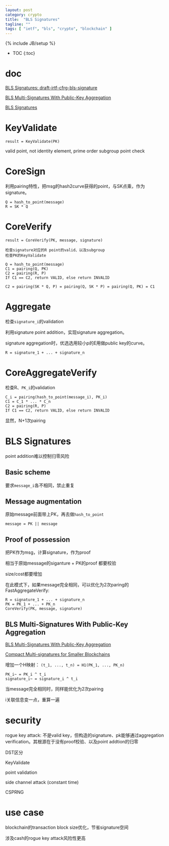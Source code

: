```yaml
---
layout: post
category: crypto
title:  "BLS Signatures"
tagline: ""
tags: [ "ietf", "bls", "crypto", "blockchain" ] 
---
```

{% include JB/setup %}

* TOC
{:toc}

# doc

[BLS Signatures: draft-irtf-cfrg-bls-signature](https://datatracker.ietf.org/doc/draft-irtf-cfrg-bls-signature/)

[BLS Multi-Signatures With Public-Key Aggregation](https://crypto.stanford.edu/~dabo/pubs/papers/BLSmultisig.html)

[BLS Signatures](https://2π.com/22/bls-signatures/)

# KeyValidate

    result = KeyValidate(PK)

valid point, not identity element, prime order subgroup point check

# CoreSign

利用pairing特性，把msg的hash2curve获得的point，与SK点乘，作为signature。

    Q = hash_to_point(message)
    R = SK * Q

# CoreVerify

    result = CoreVerify(PK, message, signature)

    检查signature对应的R point的valid、以及subgroup
    检查PK的KeyValidate

    Q = hash_to_point(message)
    C1 = pairing(Q, PK)
    C2 = pairing(R, P)
    If C1 == C2, return VALID, else return INVALID

    C2 = pairing(SK * Q, P) = pairing(Q, SK * P) = pairing(Q, PK) = C1

# Aggregate

检查`signature_i`的validation

利用signature point addition，实现signature aggregation。

signature aggregation时，优选选用较小p的E用做public key的curve。

    R = signature_1 + ... + signature_n

# CoreAggregateVerify

检查R、`PK_i`的validation

    C_i = pairing(hash_to_point(message_i), PK_i)
    C1 = C_1 * ... * C_n
    C2 = pairing(R, P)
    If C1 == C2, return VALID, else return INVALID

显然，N+1次pairing

# BLS Signatures

point addition难以控制归零风险

## Basic scheme

要求`message_i`各不相同，禁止重复

## Message augmentation

原始message前面带上PK，再去做`hash_to_point`

    message = PK || message

## Proof of possession

把PK作为msg，计算signature，作为proof

相当于原始message的siganture +  PK的proof 都要校验

size/cost都要增加

在此模式下，如果message完全相同，可以优化为2次paring的FastAggregateVerify:

    R = signature_1 + ... + signature_n
    PK = PK_1 + ... + PK_n
    CoreVerify(PK, message, signature)

## BLS Multi-Signatures With Public-Key Aggregation

[BLS Multi-Signatures With Public-Key Aggregation](https://crypto.stanford.edu/~dabo/pubs/papers/BLSmultisig.html)

[Compact Multi-signatures for Smaller Blockchains](https://link.springer.com/chapter/10.1007/978-3-030-03329-3_15)

增加一个H映射： `(t_1, ..., t_n) = H1(PK_1, ..., PK_n)`

    PK_i~ = PK_i ^ t_i
    signature_i~ = signature_i ^ t_i

当message完全相同时，同样能优化为2次pairing

i关联信息变一点，重算一遍

# security

rogue key attack: 不是valid key，但构造的signature、pk能够通过aggregation verification。其根源在于没有proof校验、以及point addtion的归零

DST区分

KeyValidate

point validation

side channel attack (constant time)

CSPRNG

# use case

blockchain的transaction block size优化，节省signature空间

涉及cash的rogue key attack风险性更高
